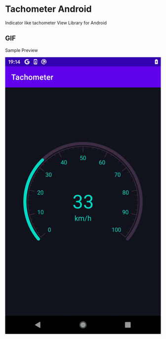 # Tachometer Android
Indicator like tachometer View Library for Android

## GIF

Sample Preview

<img src="https://github.com/Naaatan/Tachometer/blob/master/image/demo.gif" />